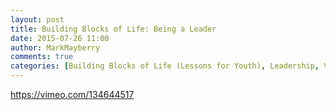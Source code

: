 ```yaml
---
layout: post
title: Building Blocks of Life: Being a Leader
date: 2015-07-26 11:00
author: MarkMayberry
comments: true
categories: [Building Blocks of Life (Lessons for Youth), Leadership, Video]
---
```

https://vimeo.com/134644517
